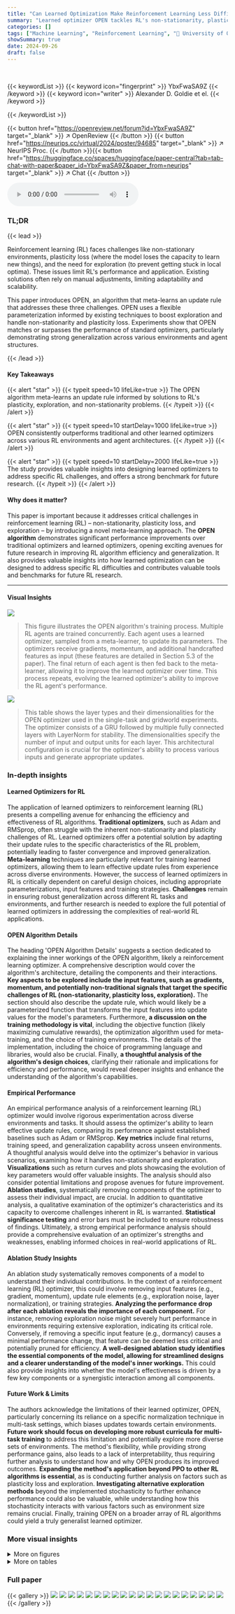 ```yaml
---
title: "Can Learned Optimization Make Reinforcement Learning Less Difficult?"
summary: "Learned optimizer OPEN tackles RL's non-stationarity, plasticity loss, and exploration using meta-learning, significantly outperforming traditional and other learned optimizers."
categories: []
tags: ["Machine Learning", "Reinforcement Learning", "🏢 University of Oxford",]
showSummary: true
date: 2024-09-26
draft: false
---
```


<br>

{{< keywordList >}}
{{< keyword icon="fingerprint" >}} YbxFwaSA9Z {{< /keyword >}}
{{< keyword icon="writer" >}} Alexander D. Goldie et el. {{< /keyword >}}
 
{{< /keywordList >}}

{{< button href="https://openreview.net/forum?id=YbxFwaSA9Z" target="_blank" >}}
↗ OpenReview
{{< /button >}}
{{< button href="https://neurips.cc/virtual/2024/poster/94685" target="_blank" >}}
↗ NeurIPS Proc.
{{< /button >}}{{< button href="https://huggingface.co/spaces/huggingface/paper-central?tab=tab-chat-with-paper&paper_id=YbxFwaSA9Z&paper_from=neurips" target="_blank" >}}
↗ Chat
{{< /button >}}



<audio controls>
    <source src="https://ai-paper-reviewer.com/YbxFwaSA9Z/podcast.wav" type="audio/wav">
    Your browser does not support the audio element.
</audio>


### TL;DR


{{< lead >}}

Reinforcement learning (RL) faces challenges like non-stationary environments, plasticity loss (where the model loses the capacity to learn new things), and the need for exploration (to prevent getting stuck in local optima).  These issues limit RL's performance and application.  Existing solutions often rely on manual adjustments, limiting adaptability and scalability.

This paper introduces OPEN, an algorithm that meta-learns an update rule that addresses these three challenges.  OPEN uses a flexible parameterization informed by existing techniques to boost exploration and handle non-stationarity and plasticity loss. Experiments show that OPEN matches or surpasses the performance of standard optimizers, particularly demonstrating strong generalization across various environments and agent structures.

{{< /lead >}}


#### Key Takeaways

{{< alert "star" >}}
{{< typeit speed=10 lifeLike=true >}} The OPEN algorithm meta-learns an update rule informed by solutions to RL's plasticity, exploration, and non-stationarity problems. {{< /typeit >}}
{{< /alert >}}

{{< alert "star" >}}
{{< typeit speed=10 startDelay=1000 lifeLike=true >}} OPEN consistently outperforms traditional and other learned optimizers across various RL environments and agent architectures. {{< /typeit >}}
{{< /alert >}}

{{< alert "star" >}}
{{< typeit speed=10 startDelay=2000 lifeLike=true >}} The study provides valuable insights into designing learned optimizers to address specific RL challenges, and offers a strong benchmark for future research. {{< /typeit >}}
{{< /alert >}}

#### Why does it matter?
This paper is important because it addresses critical challenges in reinforcement learning (RL) – non-stationarity, plasticity loss, and exploration – by introducing a novel meta-learning approach.  The **OPEN algorithm** demonstrates significant performance improvements over traditional optimizers and learned optimizers, opening exciting avenues for future research in improving RL algorithm efficiency and generalization. It also provides valuable insights into how learned optimization can be designed to address specific RL difficulties and contributes valuable tools and benchmarks for future RL research.

------
#### Visual Insights



![](https://ai-paper-reviewer.com/YbxFwaSA9Z/figures_1_1.jpg)

> This figure illustrates the OPEN algorithm's training process.  Multiple RL agents are trained concurrently.  Each agent uses a learned optimizer, sampled from a meta-learner, to update its parameters. The optimizers receive gradients, momentum, and additional handcrafted features as input (these features are detailed in Section 5.3 of the paper). The final return of each agent is then fed back to the meta-learner, allowing it to improve the learned optimizer over time. This process repeats, evolving the learned optimizer's ability to improve the RL agent's performance.





![](https://ai-paper-reviewer.com/YbxFwaSA9Z/tables_18_1.jpg)

> This table shows the layer types and their dimensionalities for the OPEN optimizer used in the single-task and gridworld experiments.  The optimizer consists of a GRU followed by multiple fully connected layers with LayerNorm for stability.  The dimensionalities specify the number of input and output units for each layer.  This architectural configuration is crucial for the optimizer's ability to process various inputs and generate appropriate updates. 





### In-depth insights


#### Learned Optimizers for RL
The application of learned optimizers to reinforcement learning (RL) presents a compelling avenue for enhancing the efficiency and effectiveness of RL algorithms.  **Traditional optimizers**, such as Adam and RMSprop, often struggle with the inherent non-stationarity and plasticity challenges of RL. Learned optimizers offer a potential solution by adapting their update rules to the specific characteristics of the RL problem, potentially leading to faster convergence and improved generalization.  **Meta-learning** techniques are particularly relevant for training learned optimizers, allowing them to learn effective update rules from experience across diverse environments. However, the success of learned optimizers in RL is critically dependent on careful design choices, including appropriate parameterizations, input features and training strategies.  **Challenges** remain in ensuring robust generalization across different RL tasks and environments, and further research is needed to explore the full potential of learned optimizers in addressing the complexities of real-world RL applications.

#### OPEN Algorithm Details
The heading 'OPEN Algorithm Details' suggests a section dedicated to explaining the inner workings of the OPEN algorithm, likely a reinforcement learning optimizer.  A comprehensive description would cover the algorithm's architecture, detailing the components and their interactions. **Key aspects to be explored include the input features, such as gradients, momentum, and potentially non-traditional signals that target the specific challenges of RL (non-stationarity, plasticity loss, exploration).** The section should also describe the update rule, which would likely be a parameterized function that transforms the input features into update values for the model's parameters.  Furthermore, **a discussion on the training methodology is vital**, including the objective function (likely maximizing cumulative rewards), the optimization algorithm used for meta-training, and the choice of training environments. The details of the implementation, including the choice of programming language and libraries, would also be crucial. Finally, **a thoughtful analysis of the algorithm's design choices**, clarifying their rationale and implications for efficiency and performance, would reveal deeper insights and enhance the understanding of the algorithm's capabilities.

#### Empirical Performance
An empirical performance analysis of a reinforcement learning (RL) optimizer would involve rigorous experimentation across diverse environments and tasks.  It should assess the optimizer's ability to learn effective update rules, comparing its performance against established baselines such as Adam or RMSprop.  **Key metrics** include final returns, training speed, and generalization capability across unseen environments. A thoughtful analysis would delve into the optimizer's behavior in various scenarios, examining how it handles non-stationarity and exploration.  **Visualizations** such as return curves and plots showcasing the evolution of key parameters would offer valuable insights. The analysis should also consider potential limitations and propose avenues for future improvement.  **Ablation studies**, systematically removing components of the optimizer to assess their individual impact, are crucial.  In addition to quantitative analysis, a qualitative examination of the optimizer's characteristics and its capacity to overcome challenges inherent in RL is warranted.  **Statistical significance testing** and error bars must be included to ensure robustness of findings. Ultimately, a strong empirical performance analysis should provide a comprehensive evaluation of an optimizer's strengths and weaknesses, enabling informed choices in real-world applications of RL.

#### Ablation Study Insights
An ablation study systematically removes components of a model to understand their individual contributions. In the context of a reinforcement learning (RL) optimizer, this could involve removing input features (e.g., gradient, momentum), update rule elements (e.g., exploration noise, layer normalization), or training strategies.  **Analyzing the performance drop after each ablation reveals the importance of each component.** For instance, removing exploration noise might severely hurt performance in environments requiring extensive exploration, indicating its critical role.  Conversely, if removing a specific input feature (e.g., dormancy) causes a minimal performance change, that feature can be deemed less critical and potentially pruned for efficiency.  **A well-designed ablation study identifies the essential components of the model, allowing for streamlined designs and a clearer understanding of the model's inner workings.** This could also provide insights into whether the model's effectiveness is driven by a few key components or a synergistic interaction among all components.

#### Future Work & Limits
The authors acknowledge the limitations of their learned optimizer, OPEN, particularly concerning its reliance on a specific normalization technique in multi-task settings, which biases updates towards certain environments.  **Future work should focus on developing more robust curricula for multi-task training** to address this limitation and potentially explore more diverse sets of environments.  The method's flexibility, while providing strong performance gains, also leads to a lack of interpretability, thus requiring further analysis to understand how and why OPEN produces its improved outcomes.  **Expanding the method's application beyond PPO to other RL algorithms is essential**, as is conducting further analysis on factors such as plasticity loss and exploration.  **Investigating alternative exploration methods** beyond the implemented stochasticity to further enhance performance could also be valuable, while understanding how this stochasticity interacts with various factors such as environment size remains crucial. Finally, training OPEN on a broader array of RL algorithms could yield a truly generalist learned optimizer.


### More visual insights

<details>
<summary>More on figures
</summary>


![](https://ai-paper-reviewer.com/YbxFwaSA9Z/figures_6_1.jpg)

> This figure presents the interquartile mean (IQM) of the final returns achieved by different optimizers (OPEN, No Features, Optim4RL, VeLO, Lion, RMSprop, Adam) across five single-task training environments (Freeway, Space Invaders, Breakout, Asterix, Ant).  The results are averaged over 16 different random seeds for each environment, showing the robustness of the findings.  95% stratified bootstrap confidence intervals are also displayed to indicate the uncertainty in the measurements. The figure highlights the performance of OPEN relative to other optimizers, particularly in three of the five environments (Freeway, Asterix, Breakout), showcasing its strong performance in single-task training.


![](https://ai-paper-reviewer.com/YbxFwaSA9Z/figures_6_2.jpg)

> This figure compares the performance of different optimizers in a multi-task setting where they were trained on multiple environments simultaneously.  The metrics shown are Mean, Interquartile Mean (IQM), and Optimality Gap.  OPEN significantly outperforms all other optimizers across all three metrics, highlighting its ability to adapt to diverse learning environments.


![](https://ai-paper-reviewer.com/YbxFwaSA9Z/figures_7_1.jpg)

> This figure shows the results of generalization experiments using the OPEN optimizer.  The left panel shows results for gridworlds from the training distribution, demonstrating in-distribution generalization. The right panel shows out-of-distribution (OOS) generalization results on gridworlds and mazes from different distributions than those used in training.  The results show OPEN's ability to generalize to unseen tasks, both within and outside of the training distribution, and to different agent network sizes.  The performance is normalized against Adam for comparison.  Error bars represent 95% stratified bootstrap confidence intervals calculated across 64 random seeds.


![](https://ai-paper-reviewer.com/YbxFwaSA9Z/figures_7_2.jpg)

> This figure compares the performance of OPEN and Adam in the Craftax-Classic environment, both with and without hyperparameter tuning.  OPEN is evaluated in a zero-shot manner (i.e., without any prior training or tuning on Craftax-Classic), whereas Adam is tested both with and without tuning specifically for this environment.  The results demonstrate OPEN's ability to generalize effectively to a new environment, performing comparably to a finely-tuned Adam.


![](https://ai-paper-reviewer.com/YbxFwaSA9Z/figures_8_1.jpg)

> This figure shows the results of an ablation study on the OPEN algorithm.  Seven different versions of the OPEN optimizer were created by removing one of its components (features or stochasticity).  Each version was trained and tested on 64 random seeds, allowing the study to assess the effects of each component on performance. The results are summarized using the Interquartile Mean (IQM) of the final return for each optimizer, as well as the mean dormancy (proportion of inactive neurons). Error bars represent 95% stratified bootstrap confidence intervals. The figure clearly illustrates the importance of each component of the algorithm, demonstrating that the full OPEN optimizer achieves significantly better results than any of its ablated variants.


![](https://ai-paper-reviewer.com/YbxFwaSA9Z/figures_8_2.jpg)

> This figure shows the improvement in IQM (Interquartile Mean) performance when using an optimizer with learnable stochasticity compared to one without stochasticity. The experiment was conducted on the Deep Sea environment from the bsuite benchmark, varying the size of the environment (number of consecutive 'right' actions required to receive a reward).  The results are shown for different environment sizes, with error bars representing 95% stratified bootstrap confidence intervals over 128 random seeds.  The plot demonstrates the beneficial effect of learnable stochasticity, especially in larger environments, indicating its role in effective exploration.


![](https://ai-paper-reviewer.com/YbxFwaSA9Z/figures_9_1.jpg)

> The figure shows the interquartile mean (IQM) of final returns for both Adam and OPEN optimizers when training a Proximal Q-Network (PQN) agent in the Asterix environment.  The results are based on 64 random seeds, providing robust statistical estimates of performance. Error bars indicate 95% stratified bootstrap confidence intervals.  This figure demonstrates that OPEN consistently outperforms Adam in this specific setting. It is a direct comparison evaluating how effectively each optimizer learns the update rules for the PQN algorithm,  illustrating OPEN's superior performance.


![](https://ai-paper-reviewer.com/YbxFwaSA9Z/figures_18_1.jpg)

> This figure illustrates the OPEN algorithm's meta-learning process. Multiple RL agents are trained, each using a different optimizer sampled from a meta-learner.  These optimizers receive gradient and momentum information, along with other context-specific features, to compute updates.  The performance of each agent, measured by its final returns, is fed back into the meta-learner to refine the optimizer's behavior over time.  This iterative process allows the meta-learner to evolve better optimizers specifically tailored for the challenges of RL.


![](https://ai-paper-reviewer.com/YbxFwaSA9Z/figures_24_1.jpg)

> This figure shows the results of an ablation study on the Deep Sea environment.  The study explores the impact of learned stochasticity and separate actor-critic parameters on the optimizer's ability to generalize across different environment sizes. The results demonstrate that only the optimizer with both features is capable of generalization.


![](https://ai-paper-reviewer.com/YbxFwaSA9Z/figures_25_1.jpg)

> This figure compares the performance of different optimizers in reinforcement learning (RL) for five different single-task environments. The optimizers include OPEN (the proposed method), Adam, RMSprop, Lion, VeLO, Optim4RL, and No Features (a baseline). The curves show mean return with standard error over 16 random seeds, showcasing the progress of each optimizer over training time in each environment.  The results demonstrate OPEN's ability to learn highly performant update rules.


![](https://ai-paper-reviewer.com/YbxFwaSA9Z/figures_26_1.jpg)

> This figure displays the dormancy (a measure of neuron inactivity) over training time for different optimizers in four MinAtar environments.  The plot shows the mean dormancy (with standard error bars) for each optimizer across 16 independent training runs. The purpose is to compare the plasticity (ability to retain activity in neurons) of different optimizers over the training process.


![](https://ai-paper-reviewer.com/YbxFwaSA9Z/figures_27_1.jpg)

> This figure shows the cosine similarity between updates generated by OPEN and a simpler optimizer ('No Features') against the gradient and momentum with different timescales (β values).  The results are presented for each of the five MinAtar environments.  The figure aims to illustrate the relationship between OPEN's updates and traditional optimization components like gradient and momentum across various timescales.


![](https://ai-paper-reviewer.com/YbxFwaSA9Z/figures_28_1.jpg)

> This figure shows the cosine similarity between updates generated by OPEN and a baseline method ('No Features') against the gradient and momentum at different timescales.  The analysis helps to understand how OPEN’s updates relate to standard optimization methods (gradient and momentum) across various environments and timescales. The use of different beta values (β) for momentum calculation allows the examination of these relationships at various levels of smoothing.


![](https://ai-paper-reviewer.com/YbxFwaSA9Z/figures_28_2.jpg)

> This figure shows the cosine similarity between updates generated by OPEN and a simpler model, ‘No Features’, against gradients and momentum with different beta values. The analysis shows that both optimizers align with momentum at similar timescales to those tuned in Adam, while the additional elements of OPEN cause less similarity to ‘No Features’.


![](https://ai-paper-reviewer.com/YbxFwaSA9Z/figures_29_1.jpg)

> This figure visualizes how the weight of the learned stochasticity (factor) changes over time during training.  The stochasticity is incorporated into the actor's update rule as follows:  ûactor = ûactor + α3δactorε, where ε is sampled from a standard normal distribution N(0,1).  The y-axis shows the normalized stochasticity weight (randomness/p), calculated as |ûactorε|/p, where p is the parameter value. The x-axis represents the number of updates. The plot includes separate lines for five different environments (freeway, asterix, ant, breakout, spaceinvaders), each showing the mean normalized stochasticity weight with standard error calculated across 16 random seeds.  The plot shows that the stochasticity weight generally decreases over time, suggesting that the model prioritizes exploration early in training and exploitation later, which is expected.


![](https://ai-paper-reviewer.com/YbxFwaSA9Z/figures_30_1.jpg)

> This figure compares the performance of different optimizers in reinforcement learning (RL) during training on five different single-task environments (Freeway, Asterix, Breakout, SpaceInvaders, Ant).  The curves show the average return obtained by each algorithm over many training iterations (frames).  The results illustrate the learning speed and final performance of the proposed Learned Optimization for Plasticity, Exploration, and Non-stationarity (OPEN) method compared to traditional optimizers such as Adam and RMSprop, and other learned optimizers.


![](https://ai-paper-reviewer.com/YbxFwaSA9Z/figures_31_1.jpg)

> This figure demonstrates the generalization capabilities of OPEN across different gridworld environments. The left side shows results for environments within the training distribution, highlighting OPEN's consistent outperformance of Adam.  The right side assesses out-of-distribution generalization, revealing that OPEN maintains superior performance across varied gridworld types and agent network sizes. This underscores OPEN's ability to adapt and generalize beyond its training data.


![](https://ai-paper-reviewer.com/YbxFwaSA9Z/figures_32_1.jpg)

> This figure shows the results of an ablation study on the Deep Sea environment, which tests the ability of different optimizers to generalize to different problem sizes. The results show that the optimizer with separate parameters for the actor and critic, and with learned stochasticity, is the only one that generalizes well across a wide range of problem sizes. The other optimizers either perform poorly in larger environments or do not generalize at all.


![](https://ai-paper-reviewer.com/YbxFwaSA9Z/figures_33_1.jpg)

> This figure shows the training curves for the PQN algorithm in the Asterix environment, comparing the performance of OPEN and Adam as optimizers.  The x-axis represents the number of frames (training steps), and the y-axis represents the mean return achieved by each optimizer. Error bars indicate standard error calculated over 64 independent runs.  The plot illustrates that OPEN initially achieves lower returns than Adam at the beginning of training but eventually surpasses Adam's performance in the later stages.


</details>




<details>
<summary>More on tables
</summary>


![](https://ai-paper-reviewer.com/YbxFwaSA9Z/tables_18_2.jpg)
> This table presents the architecture of the optimizer used in the multi-task experiment. It shows the different layers used in the optimizer, including GRU (Gated Recurrent Unit), fully connected layers, and LayerNorm layers. The dimensionality of each layer is also specified.  The architecture is designed to handle the complexities of multi-task learning by conditioning on multiple inputs and using a gated recurrent unit for capturing temporal dependencies. The use of small layer sizes is a design choice to limit memory usage and maintain computational efficiency.

![](https://ai-paper-reviewer.com/YbxFwaSA9Z/tables_19_1.jpg)
> This table lists the hyperparameters used for the Proximal Policy Optimization (PPO) algorithm in the experiments described in the paper.  It shows the settings used across different environments (MinAtar, Ant, Gridworld).  The hyperparameters control various aspects of the PPO algorithm, such as the number of training steps, batch sizes, learning rates, and other parameters that affect the training process. The consistency in hyperparameters across MinAtar environments highlights the authors' focus on controlling variables to isolate the effects of the optimization algorithm itself.

![](https://ai-paper-reviewer.com/YbxFwaSA9Z/tables_20_1.jpg)
> This table presents the hyperparameters used for Adam, RMSprop, Lion, and Optim4RL optimizers in the MinAtar environment. For each optimizer, it shows the learning rate (LR), beta1 (β1), beta2 (β2), decay (RMSprop only), and whether learning rate annealing was used. The ‘Range’ column specifies the range of values explored during hyperparameter tuning for each parameter.  The table details the values used for each environment (asterix, freeway, breakout, space invaders) during hyperparameter tuning, highlighting the different configurations explored for each algorithm.

![](https://ai-paper-reviewer.com/YbxFwaSA9Z/tables_20_2.jpg)
> This table presents the hyperparameters used for the Adam, RMSprop, Lion, and Optim4RL optimizers when applied to the Ant environment.  For each optimizer, it lists the learning rate (LR), beta1 and beta2 parameters (for Adam, RMSprop, and Lion), the decay parameter (for RMSprop), and whether learning rate annealing was used (Anneal LR). The 'Range' column specifies the range of values explored during hyperparameter tuning for each optimizer in the Ant environment.

![](https://ai-paper-reviewer.com/YbxFwaSA9Z/tables_20_3.jpg)
> This table shows the hyperparameters used for the Adam optimizer when training on the gridworld environment.  It lists the hyperparameters (learning rate (LR), beta1, beta2) and whether learning rate annealing was used.  The 'Range' column indicates the range of values tested during hyperparameter tuning to find the optimal settings for each of these parameters.

![](https://ai-paper-reviewer.com/YbxFwaSA9Z/tables_21_1.jpg)
> This table presents the hyperparameters used for training the PPO agent in the Craftax-Classic environment. It compares the hyperparameters used for the OPEN optimizer (0-shot), Adam optimizer (0-shot), and Adam optimizer (finetuned).  The table includes parameters such as the learning rate, beta1, beta2, whether or not learning rate annealing was used, the number of environments, environment steps, total timesteps, number of minibatches, number of epochs, discount factor, GAE lambda, PPO clip epsilon, value function coefficient, entropy coefficient, max gradient norm, layer width, number of hidden layers, and activation function.

![](https://ai-paper-reviewer.com/YbxFwaSA9Z/tables_21_2.jpg)
> This table shows the hyperparameters used for the Proximal Policy Optimization (PPO) algorithm in the experiments.  It lists hyperparameters such as the number of environments, number of environment steps, total timesteps, number of minibatches, number of epochs, discount factor, GAE lambda, PPO clip epsilon, value function coefficient, entropy coefficient, max gradient norm, layer width, number of hidden layers and activation function.  Note that the MinAtar environments all used the same PPO hyperparameters, hence they are grouped under a single header.

![](https://ai-paper-reviewer.com/YbxFwaSA9Z/tables_22_1.jpg)
> This table presents the hyperparameters used for training the optimizers with ES.  It shows the initial standard deviation (σinit), decay rate (σdecay), learning rate, learning rate decay, population size, number of rollouts, maximum number of generations, generation used for evaluation, and evaluation frequency for the different environments (MinAtar, Ant, Multi-Task, Gridworld).  The values reflect choices made to balance computational cost and performance, notably with differing maximum generation numbers for different optimizers and environments.

![](https://ai-paper-reviewer.com/YbxFwaSA9Z/tables_23_1.jpg)
> This table lists the parameters used to generate the gridworld environments for training the OPEN optimizer.  It shows the ranges from which the values for each parameter are randomly sampled during training. This randomization helps the optimizer generalize to a wider variety of gridworld environments.  Each parameter represents a characteristic of the gridworld environment such as the maximum number of steps in an episode, the range of rewards received from objects, and the probability of those objects terminating or reappearing. The number of walls and the size of the grid are also specified.

![](https://ai-paper-reviewer.com/YbxFwaSA9Z/tables_23_2.jpg)
> This table presents the parameters used to generate the gridworld environments for testing OPEN's generalization capabilities.  It lists the specific values used for three different gridworld configurations: `rand_dense`, `rand_sparse`, and `rand_long`. For each configuration, the table details the maximum steps allowed in an episode, the rewards associated with each object, the probabilities of object termination and respawning, the number of objects, the size of the grid, and the number of walls present. These parameters control the complexity and characteristics of the gridworld environments, allowing for a systematic evaluation of the algorithm's ability to generalize to unseen environments.

![](https://ai-paper-reviewer.com/YbxFwaSA9Z/tables_24_1.jpg)
> This table lists the parameters used to generate gridworld environments for testing.  The 'Name' column specifies the type of gridworld (standard_maze, sixteen_rooms, labyrinth).  Each row then details the range of values sampled for each parameter (Max Steps in Episode, Object Rewards, Object p(terminate), Object p(respawn), Number of Objects, Grid Size) during testing. The ranges ensure variability across different test runs.

![](https://ai-paper-reviewer.com/YbxFwaSA9Z/tables_34_1.jpg)
> This table shows the inference time in seconds for different optimizers across five different environments.  The experiments were run on four L40s GPUs, leveraging Jax's parallel processing capabilities. The table allows for a comparison of the computational efficiency of different optimizers, highlighting the trade-off between speed and performance.

![](https://ai-paper-reviewer.com/YbxFwaSA9Z/tables_36_1.jpg)
> This table shows the layer sizes and dimensionality of the different layers in the OPEN optimizer for single-task and gridworld experiments.  It breaks down the architecture of the optimizer, specifying the type of layer (GRU, Fully Connected, Layernorm), and its dimensionality (number of nodes).  This is important for understanding the model's capacity and complexity.

</details>




### Full paper

{{< gallery >}}
<img src="https://ai-paper-reviewer.com/YbxFwaSA9Z/1.png" class="grid-w50 md:grid-w33 xl:grid-w25" />
<img src="https://ai-paper-reviewer.com/YbxFwaSA9Z/2.png" class="grid-w50 md:grid-w33 xl:grid-w25" />
<img src="https://ai-paper-reviewer.com/YbxFwaSA9Z/3.png" class="grid-w50 md:grid-w33 xl:grid-w25" />
<img src="https://ai-paper-reviewer.com/YbxFwaSA9Z/4.png" class="grid-w50 md:grid-w33 xl:grid-w25" />
<img src="https://ai-paper-reviewer.com/YbxFwaSA9Z/5.png" class="grid-w50 md:grid-w33 xl:grid-w25" />
<img src="https://ai-paper-reviewer.com/YbxFwaSA9Z/6.png" class="grid-w50 md:grid-w33 xl:grid-w25" />
<img src="https://ai-paper-reviewer.com/YbxFwaSA9Z/7.png" class="grid-w50 md:grid-w33 xl:grid-w25" />
<img src="https://ai-paper-reviewer.com/YbxFwaSA9Z/8.png" class="grid-w50 md:grid-w33 xl:grid-w25" />
<img src="https://ai-paper-reviewer.com/YbxFwaSA9Z/9.png" class="grid-w50 md:grid-w33 xl:grid-w25" />
<img src="https://ai-paper-reviewer.com/YbxFwaSA9Z/10.png" class="grid-w50 md:grid-w33 xl:grid-w25" />
<img src="https://ai-paper-reviewer.com/YbxFwaSA9Z/11.png" class="grid-w50 md:grid-w33 xl:grid-w25" />
<img src="https://ai-paper-reviewer.com/YbxFwaSA9Z/12.png" class="grid-w50 md:grid-w33 xl:grid-w25" />
<img src="https://ai-paper-reviewer.com/YbxFwaSA9Z/13.png" class="grid-w50 md:grid-w33 xl:grid-w25" />
<img src="https://ai-paper-reviewer.com/YbxFwaSA9Z/14.png" class="grid-w50 md:grid-w33 xl:grid-w25" />
<img src="https://ai-paper-reviewer.com/YbxFwaSA9Z/15.png" class="grid-w50 md:grid-w33 xl:grid-w25" />
<img src="https://ai-paper-reviewer.com/YbxFwaSA9Z/16.png" class="grid-w50 md:grid-w33 xl:grid-w25" />
<img src="https://ai-paper-reviewer.com/YbxFwaSA9Z/17.png" class="grid-w50 md:grid-w33 xl:grid-w25" />
<img src="https://ai-paper-reviewer.com/YbxFwaSA9Z/18.png" class="grid-w50 md:grid-w33 xl:grid-w25" />
<img src="https://ai-paper-reviewer.com/YbxFwaSA9Z/19.png" class="grid-w50 md:grid-w33 xl:grid-w25" />
<img src="https://ai-paper-reviewer.com/YbxFwaSA9Z/20.png" class="grid-w50 md:grid-w33 xl:grid-w25" />
{{< /gallery >}}